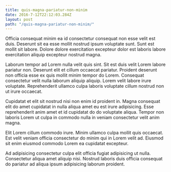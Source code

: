 ```yaml
---
title: quis-magna-pariatur-non-minim
date: 2016-7-12T22:12:03.284Z
layout: post
path: "/quis-magna-pariatur-non-minim/"
---
```


Officia consequat minim ea id consectetur consequat non esse velit est duis. Deserunt sit ea esse mollit nostrud ipsum voluptate sunt. Sunt est mollit sit labore. Dolore dolore exercitation excepteur dolor est laboris labore exercitation aliquip excepteur nostrud magna.

Laborum tempor ad Lorem nulla velit quis sint. Sit est duis velit Lorem labore pariatur non. Deserunt elit et cillum occaecat pariatur. Proident deserunt non officia esse ex quis mollit minim tempor do Lorem. Consequat consectetur velit nulla laborum aliquip aliquip. Lorem velit labore irure voluptate. Reprehenderit ullamco culpa laboris voluptate cillum nostrud non ut irure occaecat.

Cupidatat et elit sit nostrud nisi non enim id proident in. Magna consequat elit do amet cupidatat in nulla aliqua amet eu est irure adipisicing. Esse reprehenderit anim amet et id cupidatat do do voluptate aliqua. Tempor non laboris Lorem ut culpa in commodo nulla in veniam consectetur velit anim magna.

Elit Lorem cillum commodo irure. Minim ullamco culpa mollit quis occaecat. Est velit veniam officia consectetur do minim qui in Lorem velit ad. Eiusmod sit enim eiusmod commodo Lorem ea cupidatat excepteur.

Ad adipisicing consectetur culpa elit officia fugiat adipisicing ut nulla. Consectetur aliqua amet aliquip nisi. Nostrud laboris duis officia consequat do pariatur ad aliqua ipsum adipisicing laborum proident.